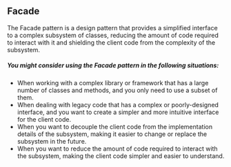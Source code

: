 ## Facade 
The Facade pattern is a design pattern that provides a simplified interface to a complex subsystem of classes, reducing the amount of code required to interact with it and shielding the client code from the complexity of the subsystem.

##### You might consider using the Facade pattern in the following situations:

- When working with a complex library or framework that has a large number of classes and methods, and you only need to use a subset of them.
- When dealing with legacy code that has a complex or poorly-designed interface, and you want to create a simpler and more intuitive interface for the client code.
- When you want to decouple the client code from the implementation details of the subsystem, making it easier to change or replace the subsystem in the future.
- When you want to reduce the amount of code required to interact with the subsystem, making the client code simpler and easier to understand.